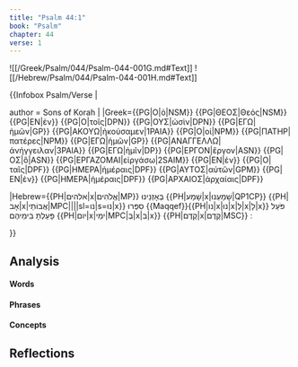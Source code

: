 ```yaml
---
title: "Psalm 44:1"
book: "Psalm"
chapter: 44
verse: 1
---
```

![[/Greek/Psalm/044/Psalm-044-001G.md#Text]]
![[/Hebrew/Psalm/044/Psalm-044-001H.md#Text]]

{{Infobox Psalm/Verse |
  
  
  author = Sons of Korah |
|Greek={{PG|Ο|ὁ|NSM}} {{PG|ΘΕΟΣ|Θεός|NSM}} {{PG|ΕΝ|ἐν}} {{PG|Ο|τοῖς|DPN}} {{PG|ΟΥΣ|ὠσὶν|DPN}} {{PG|ΕΓΩ|ἡμῶν|GP}} {{PG|ΑΚΟΥΩ|ἠκούσαμεν|1PAIA}} {{PG|Ο|οἱ|NPM}} {{PG|ΠΑΤΗΡ|πατέρες|NPM}} {{PG|ΕΓΩ|ἡμῶν|GP}} {{PG|ΑΝΑΓΓΕΛΛΩ|ἀνήγγειλαν|3PAIA}} {{PG|ΕΓΩ|ἡμῖν|DP}} {{PG|ΕΡΓΟΝ|ἔργον|ASN}} {{PG|ΟΣ|ὃ|ASN}} {{PG|ΕΡΓΑΖΟΜΑΙ|εἰργάσω|2SAIM}} {{PG|ΕΝ|ἐν}} {{PG|Ο|ταῖς|DPF}} {{PG|ΗΜΕΡΑ|ἡμέραις|DPF}} {{PG|ΑΥΤΟΣ|αὐτῶν|GPM}} {{PG|ΕΝ|ἐν}} {{PG|ΗΜΕΡΑ|ἡμέραις|DPF}} {{PG|ΑΡΧΑΙΟΣ|ἀρχαίαις|DPF}}

|Hebrew={{PH|אלהים|x|אֱלֹהִים|MP}}
בְּאָזְנֵינוּ
{{PH|שָׁמַע|x|שָׁמַעְנוּ|QP1CP}} {{PH|אָב|x|אֲבוֹתֵי|MPC||||sl=נו|s=נוּ|x}}
סִפְּרוּ
{{Maqqef}}{{PH|נו|x|נוּ|x|לְ|x|לָ|x}}
פֹּעַל
פָּעַלְתָּ
בִימֵיהֶם
{{PH|יום|x|ימֵי|MPC|בְּ|x|בִּ|x}} {{PH|קֶדֶם|x|קֶדֶם|MSC}}
׃

}}

## Analysis

#### Words

#### Phrases

#### Concepts

## Reflections
